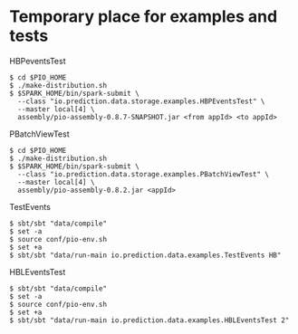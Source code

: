 Temporary place for examples and tests
======================================

HBPeventsTest
```
$ cd $PIO_HOME
$ ./make-distribution.sh
$ $SPARK_HOME/bin/spark-submit \
  --class "io.prediction.data.storage.examples.HBPEventsTest" \
  --master local[4] \
  assembly/pio-assembly-0.8.7-SNAPSHOT.jar <from appId> <to appId>
```

PBatchViewTest
```
$ cd $PIO_HOME
$ ./make-distribution.sh
$ $SPARK_HOME/bin/spark-submit \
  --class "io.prediction.data.storage.examples.PBatchViewTest" \
  --master local[4] \
  assembly/pio-assembly-0.8.2.jar <appId>
```

TestEvents
```
$ sbt/sbt "data/compile"
$ set -a
$ source conf/pio-env.sh
$ set +a
$ sbt/sbt "data/run-main io.prediction.data.examples.TestEvents HB"
```


HBLEventsTest
```
$ sbt/sbt "data/compile"
$ set -a
$ source conf/pio-env.sh
$ set +a
$ sbt/sbt "data/run-main io.prediction.data.examples.HBLEventsTest 2"
```
